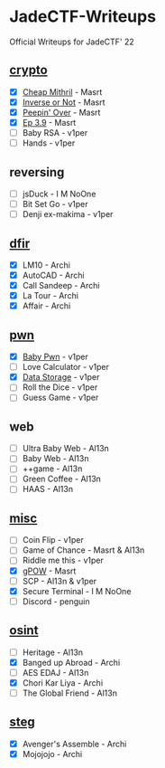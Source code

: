 # JadeCTF-Writeups
Official Writeups for JadeCTF' 22

## [crypto](/crypto/)

- [x] [Cheap Mithril](/crypto/cheap_mithril) - Masrt
- [x] [Inverse or Not](/crypto/inverse_or_not) - Masrt
- [x] [Peepin' Over](/crypto/peeping_over) - Masrt
- [x] [Ep 3.9](/crypto/ep_3.9) - Masrt
- [ ] Baby RSA - v1per
- [ ] Hands - v1per

## reversing

- [ ] jsDuck - I M NoOne
- [ ] Bit Set Go - v1per
- [ ] Denji ex-makima - v1per

## [dfir](/dfir/)

- [x] LM10 - Archi
- [x] AutoCAD - Archi
- [x] Call Sandeep - Archi
- [x] La Tour - Archi
- [x] Affair - Archi

## [pwn](/pwn/)

- [x] [Baby Pwn](/pwn/baby_pwn) - v1per
- [ ] Love Calculator - v1per
- [x] [Data Storage](/pwn/data_storage) - v1per
- [ ] Roll the Dice - v1per
- [ ] Guess Game - v1per

## web

- [ ] Ultra Baby Web - Al13n
- [ ] Baby Web - Al13n
- [ ] ++game - Al13n
- [ ] Green Coffee - Al13n
- [ ] HAAS - Al13n

## [misc](/misc/)

- [ ] Coin Flip - v1per
- [ ] Game of Chance - Masrt & Al13n
- [ ] Riddle me this - v1per
- [x] [gPOW](/misc/gPOW/) - Masrt
- [ ] SCP - Al13n & v1per
- [x] Secure Terminal - I M NoOne
- [ ] Discord - penguin

## [osint](/osint/)

- [ ] Heritage - Al13n
- [x] Banged up Abroad - Archi
- [ ] AES EDAJ - Al13n
- [x] Chori Kar Liya - Archi
- [ ] The Global Friend - Al13n

## [steg](/steg/)

- [x] Avenger's Assemble - Archi
- [x] Mojojojo - Archi
